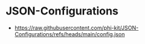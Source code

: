 # JSON-Configurations

- https://raw.githubusercontent.com/phi-kit/JSON-Configurations/refs/heads/main/config.json
